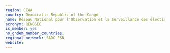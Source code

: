 ```yaml
---
region: CEWA
country: Democratic Republic of the Congo
name: Réseau National pour l'Observation et la Surveillance des élections au Congo (RENOSEC)
acronym: RENOSEC
is_member: yes
no_gndem_member_countries: 
regional_network: SADC ESN
website: 
---
```

